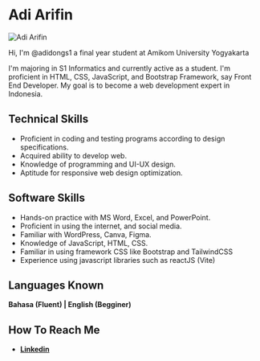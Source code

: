 # Adi Arifin
![Adi Arifin](https://media.licdn.com/dms/image/D5603AQEFspAoMfIGZw/profile-displayphoto-shrink_200_200/0/1691680189600?e=1701907200&v=beta&t=FARbhs_-_llZmuEm3QZTQ8kLsBfvay6V6QdcE_x987I)


Hi, I'm @adidongs1 a final year student at Amikom University Yogyakarta 

I'm majoring in S1 Informatics and currently active as a student. I'm proficient in HTML, CSS, JavaScript, and Bootstrap Framework, say Front End Developer. My goal is to become a web development expert in Indonesia.

## Technical Skills

- Proficient in coding and testing programs according to design specifications.
- Acquired ability to develop web.
- Knowledge of programming and UI-UX design.
- Aptitude for responsive web design optimization.

## Software Skills
- Hands-on practice with MS Word, Excel, and PowerPoint.
- Proficient in using the internet, and social media.
- Familiar with WordPress, Canva, Figma.
- Knowledge of JavaScript, HTML, CSS.
- Familiar in using framework CSS like Bootstrap and TailwindCSS
- Experience using javascript libraries such as reactJS (Vite)

## Languages Known

**Bahasa (Fluent) | English (Begginer)**

## How To Reach Me

- **[Linkedin](https://www.linkedin.com/in/adiarifin15/)**






<!---
- 👋 Hi, I’m @adidongs1
- 👀 I’m interested in ...
- 🌱 I’m currently learning ...
- 💞️ I’m looking to collaborate on ...
- 📫 How to reach me ...
adidongs1/adidongs1 is a ✨ special ✨ repository because its `README.md` (this file) appears on your GitHub profile.
You can click the Preview link to take a look at your changes.
--->
